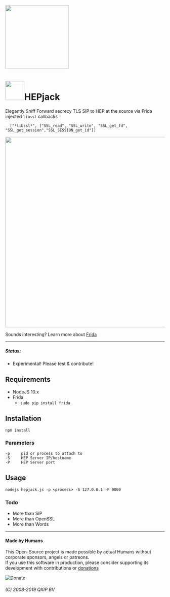 <img src="https://user-images.githubusercontent.com/1423657/55069501-8348c400-5084-11e9-9931-fefe0f9874a7.png" width=200/>

# <img src="https://cdn.pixabay.com/photo/2012/04/16/13/32/lock-36018_640.png" width="60"/>HEPjack
Elegantly Sniff Forward secrecy TLS SIP to HEP at the source via Frida injected `libssl` callbacks
```
  ["*libssl*", ["SSL_read", "SSL_write", "SSL_get_fd", "SSL_get_session","SSL_SESSION_get_id"]]
```

<img src="https://user-images.githubusercontent.com/1423657/54166566-1b7c6180-4466-11e9-998f-2a2078a1bee6.png" width=600>

Sounds interesting? Learn more about [Frida](https://www.frida.re/)

---------

##### Status:
* Experimental! Please test & contribute!

## Requirements
* NodeJS 10.x
* Frida 
   * ```sudo pip install frida```

## Installation
```
npm install
```

### Parameters
```
-p     pid or process to attach to
-S     HEP Server IP/hostname
-P     HEP Server port
```

## Usage
```
nodejs hepjack.js -p <process> -S 127.0.0.1 -P 9060
```

### Todo
* More than SIP
* More than OpenSSL
* More than Words

------------

#### Made by Humans
This Open-Source project is made possible by actual Humans without corporate sponsors, angels or patreons.<br>
If you use this software in production, please consider supporting its development with contributions or [donations](https://www.paypal.com/cgi-bin/webscr?cmd=_donations&business=donation%40sipcapture%2eorg&lc=US&item_name=SIPCAPTURE&no_note=0&currency_code=EUR&bn=PP%2dDonationsBF%3abtn_donateCC_LG%2egif%3aNonHostedGuest)

[![Donate](https://www.paypalobjects.com/en_US/i/btn/btn_donateCC_LG.gif)](https://www.paypal.com/cgi-bin/webscr?cmd=_donations&business=donation%40sipcapture%2eorg&lc=US&item_name=SIPCAPTURE&no_note=0&currency_code=EUR&bn=PP%2dDonationsBF%3abtn_donateCC_LG%2egif%3aNonHostedGuest) 

###### (C) 2008-2019 QXIP BV
